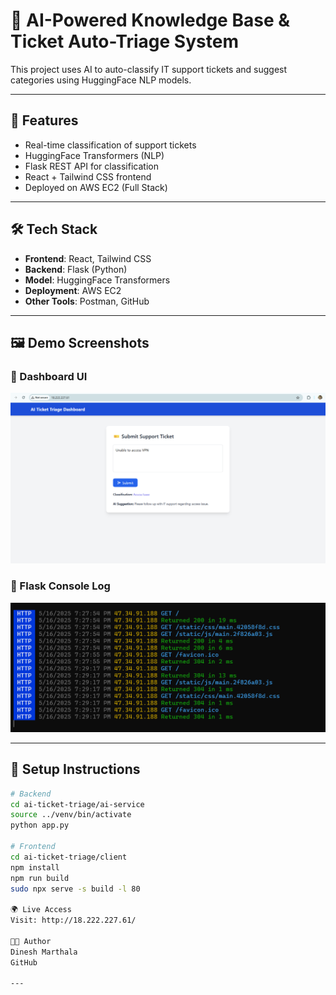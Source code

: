 # 🧠 AI-Powered Knowledge Base & Ticket Auto-Triage System

This project uses AI to auto-classify IT support tickets and suggest categories using HuggingFace NLP models.

---

## 🚀 Features

- Real-time classification of support tickets
- HuggingFace Transformers (NLP)
- Flask REST API for classification
- React + Tailwind CSS frontend
- Deployed on AWS EC2 (Full Stack)

---

## 🛠️ Tech Stack

- **Frontend**: React, Tailwind CSS
- **Backend**: Flask (Python)
- **Model**: HuggingFace Transformers
- **Deployment**: AWS EC2
- **Other Tools**: Postman, GitHub

---

## 🖼️ Demo Screenshots

### 🎯 Dashboard UI  
[![Dashboard](screenshots/react%20dashboard%20demo.png)](screenshots/react%20dashboard%20demo.png)

### 🔧 Flask Console Log  
[![Console](screenshots/flask%20console%20post%20request.png)](screenshots/flask%20console%20post%20request.png)

---

## 🔧 Setup Instructions

```bash
# Backend
cd ai-ticket-triage/ai-service
source ../venv/bin/activate
python app.py

# Frontend
cd ai-ticket-triage/client
npm install
npm run build
sudo npx serve -s build -l 80

🌍 Live Access
Visit: http://18.222.227.61/

👨‍💻 Author
Dinesh Marthala
GitHub

---

